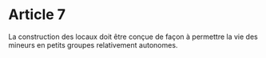 # Article 7

La construction des locaux doit être conçue de façon à permettre la vie des mineurs en petits groupes relativement autonomes.
